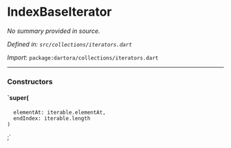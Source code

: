# IndexBaseIterator

_No summary provided in source._

_Defined in: `src/collections/iterators.dart`_

_Import_: `package:dartora/collections/iterators.dart`

---

### Constructors

#### `super(
      elementAt: iterable.elementAt,
      endIndex: iterable.length
    )
  ;`






